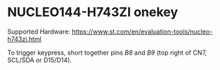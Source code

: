 # NUCLEO144-H743ZI onekey

Supported Hardware: <https://www.st.com/en/evaluation-tools/nucleo-h743zi.html>

To trigger keypress, short together pins *B8* and *B9* (top right of CN7, SCL/SDA or D15/D14).
